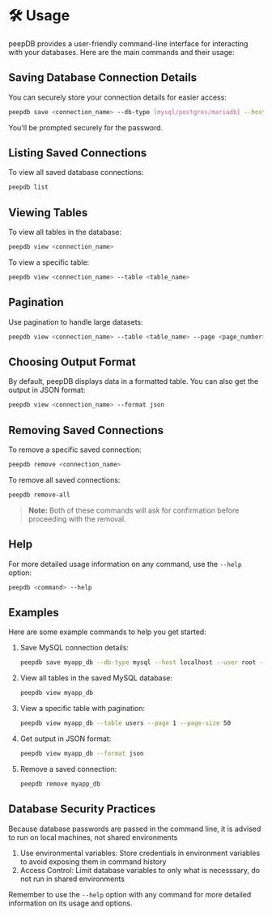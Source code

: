 # 🛠️ Usage

peepDB provides a user-friendly command-line interface for interacting with your databases. Here are the main commands and their usage:

## Saving Database Connection Details

You can securely store your connection details for easier access:

```bash
peepdb save <connection_name> --db-type [mysql/postgres/mariadb] --host <host> --user <user> --database <database>
```

You'll be prompted securely for the password.

## Listing Saved Connections

To view all saved database connections:

```bash
peepdb list
```

## Viewing Tables

To view all tables in the database:

```bash
peepdb view <connection_name>
```

To view a specific table:

```bash
peepdb view <connection_name> --table <table_name>
```

## Pagination

Use pagination to handle large datasets:

```bash
peepdb view <connection_name> --table <table_name> --page <page_number> --page-size <rows_per_page>
```

## Choosing Output Format

By default, peepDB displays data in a formatted table. You can also get the output in JSON format:

```bash
peepdb view <connection_name> --format json
```

## Removing Saved Connections

To remove a specific saved connection:

```bash
peepdb remove <connection_name>
```

To remove all saved connections:

```bash
peepdb remove-all
```

> **Note:** Both of these commands will ask for confirmation before proceeding with the removal.

## Help

For more detailed usage information on any command, use the `--help` option:

```bash
peepdb <command> --help
```

## Examples

Here are some example commands to help you get started:

1. Save MySQL connection details:
   ```bash
   peepdb save myapp_db --db-type mysql --host localhost --user root --database myapp
   ```

2. View all tables in the saved MySQL database:
   ```bash
   peepdb view myapp_db
   ```

3. View a specific table with pagination:
   ```bash
   peepdb view myapp_db --table users --page 1 --page-size 50
   ```

4. Get output in JSON format:
   ```bash
   peepdb view myapp_db --format json
   ```

5. Remove a saved connection:
   ```bash
   peepdb remove myapp_db
   ```

## Database Security Practices
Because database passwords are passed in the command line, it is advised to run on local machines, not shared environments
1. Use environmental variables: Store credentials in environment variables to avoid exposing them in command history
3. Access Control: Limit database variables to only what is necesssary, do not run in shared environments

Remember to use the `--help` option with any command for more detailed information on its usage and options.
